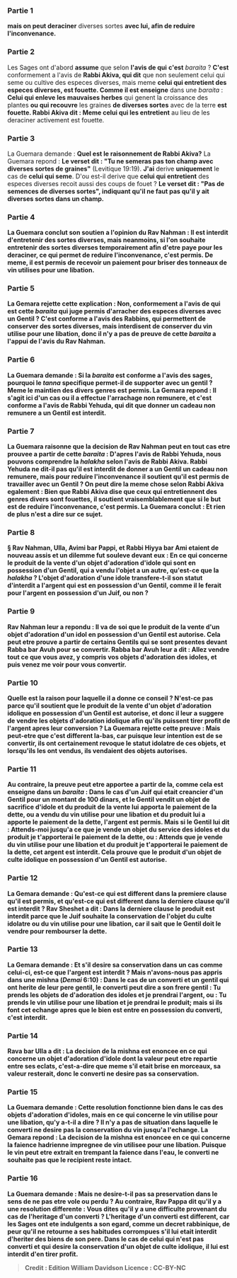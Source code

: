 
### Partie 1
<b>mais on peut deraciner</b> diverses sortes <b>avec lui, afin de reduire l'inconvenance.</b>

### Partie 2
Les Sages ont d'abord <b>assume</b> que selon <b>l'avis de qui</b> <b>c'est</b> <i>baraita</i> ? <b>C'est</b> conformement a l'avis de <b>Rabbi Akiva, qui dit</b> que non seulement celui qui seme ou cultive des especes diverses, mais meme <b>celui qui entretient des especes diverses, est fouette. Comme il est enseigne</b> dans une <i>baraita</i> : <b>Celui qui enleve les mauvaises herbes</b> qui genent la croissance des plantes <b>ou qui recouvre</b> les graines <b>de diverses sortes</b> avec de la terre <b>est fouette. Rabbi Akiva dit : Meme celui qui les entretient</b> au lieu de les deraciner activement est fouette.

### Partie 3
La Guemara demande : <b>Quel est le raisonnement de Rabbi Akiva?</b> La Guemara repond : <b>Le verset dit : "Tu ne semeras pas ton champ avec diverses sortes de graines"</b> (Levitique 19:19). <b>J'ai</b> derive <b>uniquement</b> le cas de <b>celui qui seme</b>. D'ou</b> est-il derive que <b>celui qui entretient</b> des especes diverses recoit aussi des coups de fouet ? <b>Le verset dit : "Pas de semences de diverses sortes", indiquant qu'il ne faut pas qu'il y ait diverses sortes dans un champ.

### Partie 4
La Guemara conclut son soutien a l'opinion du Rav Nahman : Il est interdit d'entretenir des sortes diverses, <b>mais neanmoins,</b> si l'on souhaite entretenir des sortes diverses temporairement afin <b>d'etre paye pour les deraciner, ce qui permet de <b>reduire l'inconvenance,</b> c'est <b>permis.</b> De meme, il est permis de recevoir un paiement pour briser des tonneaux de vin utilises pour une libation.

### Partie 5
La Gemara rejette cette explication : <b>Non,</b> conformement a l'avis de <b>qui</b> <b>est cette</b> <i>baraita</i> qui juge permis d'arracher des especes diverses avec un Gentil ? <b>C'est</b> conforme a l'avis des <b>Rabbins,</b> qui permettent de conserver des sortes diverses, mais interdisent de conserver du vin utilise pour une libation, donc il n'y a pas de preuve de cette <i>baraita</i> a l'appui de l'avis du Rav Nahman.

### Partie 6
La Guemara demande : <b>Si</b> la <i>baraita</i> est conforme a l'avis des <b>sages, pourquoi</b> le <i>tanna</i> <b>specifique</b> permet-il de <b>supporter</b> avec un gentil ? <b>Meme le maintien</b> des divers genres est <b>permis.</b> La Gemara repond : <b>Il s'agit ici</b> d'un cas <b>ou il a effectue</b> l'arrachage <b>non remunere, et c'est</b> conforme a l'avis de <b>Rabbi Yehuda, qui dit</b> que <b>donner un cadeau non remunere a</b> un Gentil est <b>interdit.</b>

### Partie 7
La Guemara raisonne que la decision de Rav Nahman peut en tout cas etre prouvee a partir de cette <i>baraita</i> : <b>D'apres</b> l'avis <b>de Rabbi Yehuda, nous pouvons comprendre</b> la <i>halakha</i> <b>selon</b> l'avis de <b>Rabbi Akiva. Rabbi Yehuda ne dit-il pas</b> qu'il est <b>interdit de donner</b> a un Gentil <b>un cadeau non remunere, mais pour reduire l'inconvenance</b> il soutient qu'il est <b>permis</b> de travailler avec un Gentil ? On peut dire la meme chose <b>selon Rabbi Akiva egalement : Bien que Rabbi Akiva dise</b> que <b>ceux qui entretiennent des genres divers sont fouettes,</b> il soutient vraisemblablement que si le but est <b>de reduire l'inconvenance,</b> c'est <b>permis.</b> La Guemara conclut : <b>Et rien de plus</b> n'est a dire sur ce sujet.

### Partie 8
§ Rav Nahman, Ulla, Avimi bar Pappi, et Rabbi Hiyya bar Ami <b>etaient de nouveau assis et un dilemme fut souleve devant eux :</b> En ce qui concerne <b>le produit de</b> la vente d'un objet d'<b>adoration d'idole</b> qui sont <b>en possession d'un Gentil,</b> qui a vendu l'objet a un autre, <b>qu'est-ce que</b> la <i>halakha</i> ? <b>L'objet d'adoration d'une idole <b>transfere-t-il</b> son statut d'interdit <b>a l'argent</b> qui est <b>en possession d'un Gentil,</b> comme il le ferait pour l'argent en possession d'un Juif, <b>ou non ?</b>

### Partie 9
<b>Rav Nahman leur a repondu : Il va de soi</b> que le <b>produit de</b> la vente d'un objet d'adoration d'un <b>idol en possession d'un Gentil est autorise.</b> Cela peut etre prouve <b>a partir de certains Gentils</b> qui se sont presentes devant Rabba bar Avuh</b> pour se convertir. Rabba bar Avuh <b>leur a dit : Allez vendre tout ce que vous avez,</b> y compris vos objets d'adoration des idoles, <b>et</b> puis <b>venez</b> me voir pour vous <b>convertir.</b>

### Partie 10
<b>Quelle est la raison</b> pour laquelle il a donne ce conseil ? N'est-ce pas <b>parce qu'il soutient</b> que le <b>produit de</b> la vente d'un objet d'adoration <b>idolique en possession d'un Gentil est autorise,</b> et donc il leur a suggere de vendre les objets d'adoration idolique afin qu'ils puissent tirer profit de l'argent apres leur conversion ? La Guemara rejette cette preuve : <b>Mais peut-etre que c'est different la-bas, car puisque</b> leur <b>intention est de se convertir,</b> ils ont <b>certainement revoque</b> le statut idolatre de ces objets, et lorsqu'ils les ont vendus, ils vendaient des objets autorises.

### Partie 11
<b>Au contraire,</b> la preuve peut etre apportee <b>a partir de la,</b> comme cela est enseigne dans un <i>baraita</i> : Dans le cas d'un <b>Juif qui etait creancier d'un Gentil</b> pour un montant de <b>100 dinars, et</b> le Gentil <b>vendit</b> un objet de <b>sacrifice d'idole et</b> du produit de la vente <b>lui apporta</b> le paiement de la dette, ou a vendu du <b>vin</b> utilise pour <b>une libation et</b> du produit <b>lui a apporte</b> le paiement de la dette, l'argent est <b>permis. Mais si</b> le Gentil lui <b>dit : Attends-moi jusqu'a ce que je vende</b> un objet du <b>service des idoles et</b> du produit <b>je t'apporterai</b> le paiement de la dette, ou : Attends que je vende <b>du vin</b> utilise pour <b>une libation et</b> du produit <b>je t'apporterai</b> le paiement de la dette, cet argent est <b>interdit.</b> Cela prouve que le produit d'un objet de culte idolique en possession d'un Gentil est autorise.

### Partie 12
La Gemara demande : <b>Qu'est-ce qui est different</b> dans <b>la premiere clause</b> qu'il est permis, <b>et qu'est-ce qui est different</b> dans <b>la derniere clause</b> qu'il est interdit ? <b>Rav Sheshet a dit :</b> Dans <b>la derniere clause</b> le produit est interdit <b>parce que</b> le Juif <b>souhaite la conservation</b> de l'objet du culte idolatre ou du vin utilise pour une libation, car il sait que le Gentil doit le vendre pour rembourser la dette.

### Partie 13
La Gemara demande : <b>Et s'il desire sa conservation dans un cas comme celui-ci, est-ce que</b> l'argent est <b>interdit ? Mais n'avons-nous pas appris</b> dans une mishna (<i>Demai</i> 6:10) : Dans le cas de <b>un converti et un gentil qui ont herite de leur pere gentil,</b> le <b>converti peut dire a</b> son frere gentil : <b>Tu prends</b> les objets de <b>d'adoration des idoles et je</b> prendrai l'<b>argent,</b> ou : <b>Tu prends le vin</b> utilise pour <b>une libation et je</b> prendrai le <b>produit;</b> mais <b>si</b> ils font cet echange <b>apres</b> que le bien <b>est entre en possession du converti,</b> c'est <b>interdit.</b>

### Partie 14
<b>Rava bar Ulla a dit :</b> La decision de la <b>mishna</b> est enoncee <b>en ce qui concerne</b> un objet d'<b>adoration d'idole</b> dont la valeur <b>peut etre repartie entre ses eclats,</b> c'est-a-dire que meme s'il etait brise en morceaux, sa valeur resterait, donc le converti ne desire pas sa conservation.

### Partie 15
La Guemara demande : Cette resolution <b>fonctionne bien</b> dans le cas des objets d'<b>adoration d'idoles,</b> mais en ce qui concerne le <b>vin</b> utilise pour <b>une libation, qu'y a-t-il a dire ? </b> Il n'y a pas de situation dans laquelle le converti ne desire pas la conservation du vin jusqu'a l'echange. La Gemara repond : La decision de la mishna est enoncee <b>en ce qui concerne la faience hadrienne</b> impregnee de vin utilisee pour une libation. Puisque le vin peut etre extrait en trempant la faience dans l'eau, le converti ne souhaite pas que le recipient reste intact.

### Partie 16
La Guemara demande : <b>Mais ne desire-t-il pas sa preservation</b> dans le sens <b>de ne pas etre vole ou perdu ? Au contraire, Rav Pappa dit</b> qu'il y a une resolution differente : <b>Vous dites</b> qu'il y a une difficulte provenant du cas de <b>l'heritage d'un converti ? L'heritage d'un converti est different, car les Sages ont ete indulgents a son egard,</b> comme un <b>decret rabbinique, de peur qu'il ne retourne a ses habitudes corrompues</b> s'il lui etait interdit d'heriter des biens de son pere. Dans le cas de celui qui n'est pas converti et qui desire la conservation d'un objet de culte idolique, il lui est interdit d'en tirer profit.

>Credit : Edition William Davidson
>Licence : CC-BY-NC
